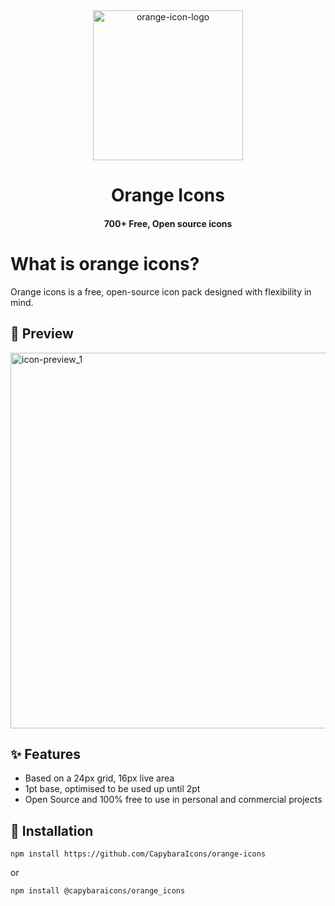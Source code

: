 <div align="center">
  
  <img width="464" alt="orange-icon-logo" src="https://github.com/user-attachments/assets/502d1835-3734-4776-96d7-64a26b1aeb97" style="width: 240px" />
  <h1>Orange Icons</h1>
    <h4>700+ Free, Open source icons</h4>
  
</div>

# What is orange icons?

Orange icons is a free, open-source icon pack designed with flexibility in mind.

## 👀 Preview

<img width="601" alt="icon-preview_1" src="https://github.com/user-attachments/assets/1860138b-3f63-44d6-ae78-6da2881570a2" />

## ✨ Features

- Based on a 24px grid, 16px live area
- 1pt base, optimised to be used up until 2pt
- Open Source and 100% free to use in personal and commercial projects

## 📘 Installation

```
npm install https://github.com/CapybaraIcons/orange-icons
```

or

```
npm install @capybaraicons/orange_icons
```
